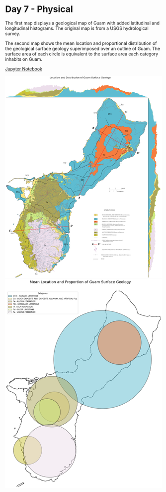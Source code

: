 # Day 7 - Physical

The first map displays a geological map of Guam with added latitudinal and 
longitudinal histograms. The original map is from a USGS hydrological survey.

The second map shows the mean location and proportional distribution of the
geological surface geology superimposed over an outline of Guam. The surface
area of each circle is equivalent to the surface area each category inhabits
on Guam.

[Jupyter Notebook](day7.ipynb)

![Geological Distribution](geological_distribution.png)
![Mean Location and Proportion](mean_location_proportion.png)
